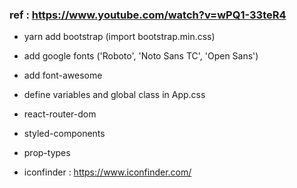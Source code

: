 ### ref : https://www.youtube.com/watch?v=wPQ1-33teR4

- yarn add bootstrap (import bootstrap.min.css)
- add google fonts ('Roboto', 'Noto Sans TC', 'Open Sans')
- add font-awesome
- define variables and global class in App.css

- react-router-dom
- styled-components
- prop-types

- iconfinder : https://www.iconfinder.com/


